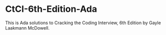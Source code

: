 # CtCI-6th-Edition-Ada
This is Ada solutions to Cracking the Coding Interview, 6th Edition by Gayle Laakmann McDowell.
